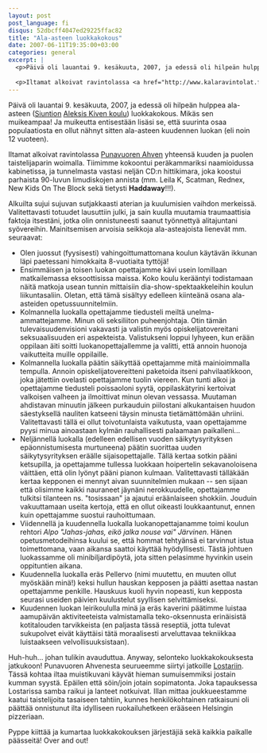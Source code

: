 ```yaml
---
layout: post
post_language: fi
disqus: 52dbcff4047ed29225ffac82
title: "Ala-asteen luokkakokous"
date: 2007-06-11T19:35:00+03:00
categories: general
excerpt: |
  <p>Päivä oli lauantai 9. kesäkuuta, 2007, ja edessä oli hilpeän hulppea ala-asteen (<a href="http://www.siuntio.fi/">Siuntion</a> <a href="http://www.siuntio.fi/akk/">Aleksis Kiven koulu</a>) luokkakokous. Mikäs sen muikeampaa! Ja muikeutta entisestään lisäsi se, että suurinta osaa populaatiosta en ollut nähnyt sitten ala-asteen kuudennen luokan (eli noin 12 vuoteen).</p>
  
  <p>Iltamat alkoivat ravintolassa <a href="http://www.kalaravintolat.fi/ahven_index.php">Punavuoren Ahven</a> yhteensä kuuden ja puolen taistelijaparin woimalla. Tiimimme kokoontui peräkammariksi naamioidussa kabinetissa, ja tunnelmasta vastasi neljän CD:n hittikimara, joka koostui parhaista 90-luvun limudiskojen annista (mm. Leila K, Scatman, Rednex, New Kids On The Block sekä tietysti <strong>Haddaway</strong>!!!).</p>
---
```

<p>Päivä oli lauantai 9. kesäkuuta, 2007, ja edessä oli hilpeän hulppea ala-asteen (<a href="http://www.siuntio.fi/">Siuntion</a> <a href="http://www.siuntio.fi/akk/">Aleksis Kiven koulu</a>) luokkakokous. Mikäs sen muikeampaa! Ja muikeutta entisestään lisäsi se, että suurinta osaa populaatiosta en ollut nähnyt sitten ala-asteen kuudennen luokan (eli noin 12 vuoteen).</p>

<p>Iltamat alkoivat ravintolassa <a href="http://www.kalaravintolat.fi/ahven_index.php">Punavuoren Ahven</a> yhteensä kuuden ja puolen taistelijaparin woimalla. Tiimimme kokoontui peräkammariksi naamioidussa kabinetissa, ja tunnelmasta vastasi neljän CD:n hittikimara, joka koostui parhaista 90-luvun limudiskojen annista (mm. Leila K, Scatman, Rednex, New Kids On The Block sekä tietysti <strong>Haddaway</strong>!!!).</p>

<p>Alkuilta sujui sujuvan sutjakkaasti aterian ja kuulumisien vaihdon merkeissä. Valitettavasti totuudet lausuttiin julki, ja sain kuulla muutamia traumaattisia faktoja itsestäni, jotka olin onnistuneesti saanut työnnettyä alitajuntani syövereihin. Mainitsemisen arvoisia seikkoja ala-asteajoista lienevät mm. seuraavat:</p>

<ul>
  <li>Olen juossut (fyysisesti) vahingoittumattomana koulun käytävän ikkunan läpi paetessani himokkaita 8-vuotiaita tyttöjä!</li>
  <li>Ensimmäisen ja toisen luokan opettajamme kävi usein lomillaan matkailemassa eksoottisissa maissa. Koko koulu kerääntyi todistamaan näitä matkoja usean tunnin mittaisiin dia-show-spektaakkeleihin koulun liikuntasaliin. Oletan, että tämä sisältyy edelleen kiinteänä osana ala-asteiden opetussuunnitelmiin.</li>
  <li>Kolmannella luokalla opettajamme tiedusteli meiltä unelma-ammattejamme. Minun oli seksiliiton puheenjohtaja. Otin tämän tulevaisuudenvisioni vakavasti ja valistin myös opiskelijatovereitani seksuaalisuuden eri aspekteista. Valistukseni loppui lyhyeen, kun erään oppilaan äiti soitti luokanopettajallemme ja valitti, että annoin huonoja vaikutteita muille oppilaille.</li>
  <li>Kolmannella luokalla päätin säikyttää opettajamme mitä mainioimmalla tempulla. Annoin opiskelijatovereitteni paketoida itseni pahvilaatikkoon, joka jätettiin ovelasti opettajamme tuolin viereen. Kun tunti alkoi ja opettajamme tiedusteli poissaoloni syytä, oppilaskätyrini kertoivat valkoisen valheen ja ilmoittivat minun olevan vessassa. Muutaman ahdistavan minuutin jälkeen purkauduin piilostani alkukantaisen huudon säestyksellä nauliten katseeni täysin minusta tietämättömään uhriini. Valitettavasti tällä ei ollut toivotunlaista vaikutusta, vaan opettajamme pyysi minua ainoastaan kylmän rauhallisesti palaamaan paikalleni...</li>
  <li>Neljännellä luokalla (edelleen edellisen vuoden säikytysyrityksen epäonnistumisesta murtuneena) päätin suorittaa uuden säikytysyrityksen eräälle sijaisopettajalle. Tällä kertaa sotkin pääni ketsupilla, ja opettajamme tullessa luokkaan hoipertelin sekavanoloisena väittäen, että olin lyönyt pääni pianon kulmaan. Valitettavasti tälläkään kertaa kepponen ei mennyt aivan suunnitelmien mukaan -- sen sijaan että olisimme kaikki nauraneet jäynäni nerokkuudelle, opettajamme tulkitsi tilanteen ns. "tosissaan" ja ajautui eräänlaiseen shokkiin. Jouduin vakuuttamaan useita kertoja, että en ollut oikeasti loukkaantunut, ennen kuin opettajamme suostui rauhoittumaan.</li>
  <li>Viidennellä ja kuudennella luokalla luokanopettajanamme toimi koulun rehtori <em>Alpo "Jahas-jahas, eikö jalka nouse vai" Järvinen</em>. Hänen opetusmetodeihinsa kuului se, että hommat tehtyänsä ei tarvinnut istua toimettomana, vaan aikansa saattoi käyttää hyödyllisesti. Tästä johtuen luokassamme oli minibiljardipöytä, jota sitten pelasimme hyvinkin usein oppituntien aikana.</li>
  <li>Kuudennella luokalla eräs Pellervo (nimi muutettu, en muuten ollut myöskään minä!) keksi hullun hauskan kepposen ja päätti asettaa nastan opettajamme penkille. Hauskuus kuoli hyvin nopeasti, kun kepposta seurasi useiden päivien kuulustelut syyllisen selvittämiseksi.</li>
  <li>Kuudennen luokan leirikoululla minä ja eräs kaverini päätimme luistaa aamupäivän aktiviteeteista valmistamalla teko-oksennusta erinäisistä kotitalouden tarvikkeista (en paljasta tässä reseptiä, jotta tulevat sukupolvet eivät käyttäisi tätä moraalisesti arveluttavaa tekniikkaa luistaakseen velvollisuuksistaan).</li>
</ul>

<p>Huh-huh... johan tulikin avauduttua. Anyway, selonteko luokkakokouksesta jatkukoon! Punavuoren Ahvenesta seurueemme siirtyi jatkoille <a href="http://www.lostandfound.fi/">Lostariin</a>. Tässä kohtaa iltaa muistikuvani käyvät hieman sumuisemmiksi jostain kumman syystä. Epäilen että söin/join jotain sopimatonta. Joka tapauksessa Lostarissa samba raikui ja lanteet notkuivat. Illan mittaa joukkueestamme kaatui taistelijoita tasaiseen tahtiin, kunnes henkilökohtainen ratkaisuni oli päättää onnistunut ilta idylliseen ruokailuhetkeen erääseen Helsingin pizzeriaan.</p>

<p>Pyppe kiittää ja kumartaa luokkakokouksen järjestäjiä sekä kaikkia paikalle päässeitä! Over and out!</p>